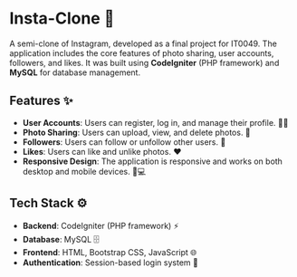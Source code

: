 # Insta-Clone 📸

A semi-clone of Instagram, developed as a final project for IT0049. The application includes the core features of photo sharing, user accounts, followers, and likes. It was built using **CodeIgniter** (PHP framework) and **MySQL** for database management.

## Features ✨

- **User Accounts**: Users can register, log in, and manage their profile. 🧑‍💻
- **Photo Sharing**: Users can upload, view, and delete photos. 📸
- **Followers**: Users can follow or unfollow other users. 👥
- **Likes**: Users can like and unlike photos. ❤️
- **Responsive Design**: The application is responsive and works on both desktop and mobile devices. 📱💻

## Tech Stack ⚙️

- **Backend**: CodeIgniter (PHP framework) ⚡
- **Database**: MySQL 🗄️
- **Frontend**: HTML, Bootstrap CSS, JavaScript 🌐
- **Authentication**: Session-based login system 🔐

